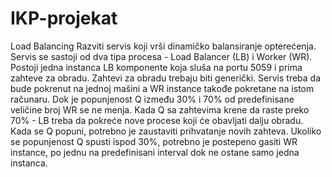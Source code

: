 # IKP-projekat
Load Balancing
Razviti servis koji vrši dinamičko balansiranje opterećenja. Servis se
sastoji od dva tipa procesa - Load Balancer (LB) i Worker (WR).  Postoji
jedna instanca LB komponente koja sluša na portu 5059 i prima zahteve za
obradu. Zahtevi za obradu trebaju biti generički.
Servis treba da bude pokrenut na jednoj mašini a WR instance takođe
pokretane na istom računaru. Dok je popunjenost Q između 30% i 70% od
predefinisane veličine broj WR se ne menja. Kada Q sa zahtevima krene da
raste preko 70% - LB treba da pokreće nove procese koji će obavljati dalju
obradu. Kada se Q popuni, potrebno je zaustaviti prihvatanje novih
zahteva. Ukoliko se popunjenost Q spusti ispod 30%, potrebno je postepeno
gasiti WR instance, po jednu na predefinisani interval dok ne ostane samo
jedna instanca.
